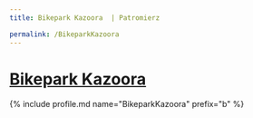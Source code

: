 ```yaml
---
title: Bikepark Kazoora  | Patromierz

permalink: /BikeparkKazoora
---
```


# [Bikepark Kazoora ](https://patronite.pl/BikeparkKazoora)

{% include profile.md name="BikeparkKazoora" prefix="b" %}
